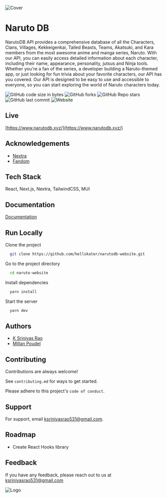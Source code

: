 ![Cover](https://user-images.githubusercontent.com/47584722/222947264-15b96051-e7c5-40af-9861-48960f90a176.png)

# Naruto DB

NarutoDB API provides a comprehensive database of all the Characters, Clans, Villages, Kekkeigenkai, Tailed Beasts, Teams, Akatsuki, and Kara members from the most awesome anime and manga series, Naruto. With our API, you can easily access detailed information about each character, including their name, appearance, personality, jutsus and Ninja tools. Whether you're a fan of the series, a developer building a Naruto-themed app, or just looking for fun trivia about your favorite characters, our API has you covered. Our API is designed to be easy to use and accessible to everyone, so you can start exploring the world of Naruto characters today.

![GitHub code size in bytes](https://img.shields.io/github/languages/code-size/hellskater/narutodb-website?style=for-the-badge)
![GitHub forks](https://img.shields.io/github/forks/hellskater/narutodb-website?style=for-the-badge)
![GitHub Repo stars](https://img.shields.io/github/stars/hellskater/narutodb-website?style=for-the-badge)
![GitHub last commit](https://img.shields.io/github/last-commit/hellskater/narutodb-website?style=for-the-badge)
![Website](https://img.shields.io/website?down_color=red&down_message=offline&style=for-the-badge&up_color=green&up_message=online&url=https%3A%2F%2Fwww.narutodb.xyz%2F)

## Live

[https://www.narutodb.xyz/](https://www.narutodb.xyz/)


## Acknowledgements

 - [Nextra](https://nextra.site/)
 - [Fandom](https://www.fandom.com/)


## Tech Stack

React, Next.js, Nextra, TailwindCSS, MUI


## Documentation

[Documentation](https://www.narutodb.xyz/docs)


## Run Locally

Clone the project

```bash
  git clone https://github.com/hellskater/narutodb-website.git
```

Go to the project directory

```bash
  cd naruto-website
```

Install dependencies

```bash
  yarn install
```

Start the server

```bash
  yarn dev
```


## Authors

- [K Srinivas Rao](https://github.com/hellskater)
- [Millan Poudel](https://github.com/MillanSharma)


## Contributing

Contributions are always welcome!

See `contributing.md` for ways to get started.

Please adhere to this project's `code of conduct`.


## Support

For support, email ksrinivasrao531@gmail.com.


## Roadmap

- Create React Hooks library


## Feedback

If you have any feedback, please reach out to us at ksrinivasrao531@gmail.com

![Logo](https://user-images.githubusercontent.com/47584722/222947095-90c43882-17b4-472a-87cf-1d7a1ea7286d.png)

